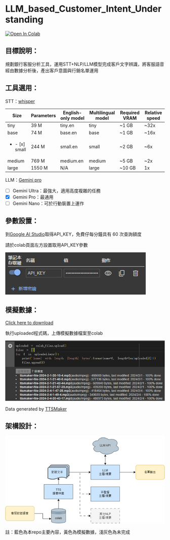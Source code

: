 # LLM_based_Customer_Intent_Understanding
[![Open In Colab](https://colab.research.google.com/assets/colab-badge.svg)](https://colab.research.google.com/github/SWhite4han/LLM_based_Customer_Intent_Understanding/blob/main/LLM.ipynb)

## 目標說明：
規劃銀行客服分析工具，運用STT+NLP/LLM模型完成客戶文字辨識，將客服語音經由數據分析後，產出客戶意圖與行銷名單運用

## 工具選用：

STT：[whisper](https://github.com/openai/whisper#available-models-and-languages)

|Size|Parameters|English-only model|Multilingual model|Required VRAM|Relative speed|
|----|----|----|----|----|----|
|tiny|39 M|tiny.en|tiny|~1 GB|~32x|
|base|74 M|base.en|base|~1 GB|~16x|
|<ul><li>- [x] small</li>|244 M|small.en|small|~2 GB|~6x|
|medium|769 M|medium.en|medium|~5 GB|~2x|
|large|1550 M|N/A|large|~10 GB|1x|

LLM：[Gemini pro](https://deepmind.google/technologies/gemini/#introduction)

- [ ] Gemini Ultra：最強大，適用高度複雜的任務
- [x] Gemini Pro：最通用
- [ ] Gemini Nano：可於行動裝置上運作

## 參數設置：
到[Google AI Studio](https://makersuite.google.com/app/apikey)取得API_KEY，免費仔每分鐘具有 60 次查詢額度

請於colab頁面左方設置取用API_KEY參數

![image](https://github.com/SWhite4han/LLM_based_Customer_Intent_Understanding/blob/main/src/images/API_KEY.PNG)

## 模擬數據：
[Click here to download](https://drive.google.com/drive/folders/1jPWk3mf_NvkubCNWWNZYust0bmrs5CiP?usp=sharing)

執行uploaded程式碼，上傳模擬數據檔案至colab

![image](https://github.com/SWhite4han/LLM_based_Customer_Intent_Understanding/blob/main/src/images/upload_tts_file.PNG)

Data generated by [TTSMaker](https://ttsmaker.com/)

## 架構設計：
![image](https://github.com/SWhite4han/LLM_based_Customer_Intent_Understanding/blob/main/src/images/%E6%9E%B6%E6%A7%8B%E5%9C%96.png)

註：藍色為本repo主要內容，黃色為模擬數據，淺灰色為未完成


